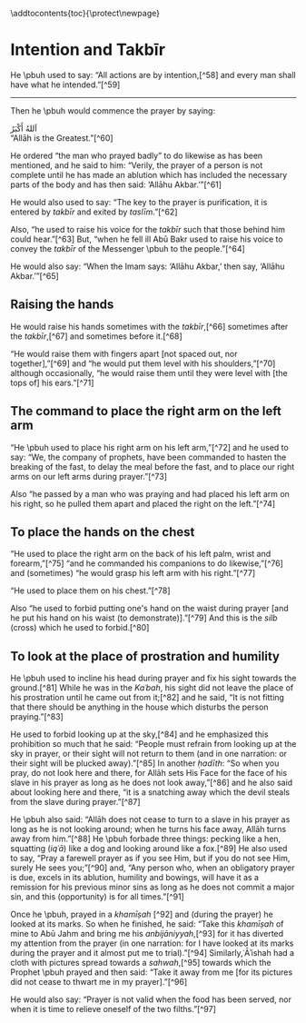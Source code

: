 
\addtocontents{toc}{\protect\newpage}

# Intention and Takbīr

He \pbuh used to say: “All actions are by intention,[^58] and every man shall have what he intended.”[^59]

---

Then he \pbuh would commence the prayer by saying:

<div lang="ar">اَللهُ أَكْبَرُ</div>  
“Allāh is the Greatest.”[^60]

He ordered “the man who prayed badly” to do likewise as has been mentioned, and he said to him: “Verily, the prayer of a person is not complete until he has made an ablution which has included the necessary parts of the body and has then said: ‘Allāhu Akbar.’”[^61]

He would also used to say: “The key to the prayer is purification, it is entered by _takbīr_ and exited by _taslīm_.”[^62]

Also, “he used to raise his voice for the _takbīr_ such that those behind him could hear.”[^63] But, “when he fell ill Abū Bakr used to raise his voice to convey the _takbīr_ of the Messenger \pbuh to the people.”[^64]

He would also say: “When the Imam says: ‘Allāhu Akbar,’ then say, ‘Allāhu Akbar.’”[^65]

## Raising the hands

He would raise his hands sometimes with the _takbīr_,[^66] sometimes after the _takbīr_,[^67] and sometimes before it.[^68]

“He would raise them with fingers apart [not spaced out, nor together],”[^69] and “he would put them level with his shoulders,”[^70] although occasionally, “he would raise them until they were level with [the tops of] his ears.”[^71]

## The command to place the right arm on the left arm

“He \pbuh used to place his right arm on his left arm,”[^72] and he used to say: “We, the company of prophets, have been commanded to hasten the breaking of the fast, to delay the meal before the fast, and to place our right arms on our left arms during prayer.”[^73]

Also “he passed by a man who was praying and had placed his left arm on his right, so he pulled them apart and placed the right on the left.”[^74]

## To place the hands on the chest

“He used to place the right arm on the back of his left palm, wrist and forearm,”[^75] “and he commanded his companions to do likewise,”[^76] and (sometimes) “he would grasp his left arm with his right.”[^77]

“He used to place them on his chest.”[^78]

Also “he used to forbid putting one's hand on the waist during prayer [and he put his hand on his waist (to demonstrate)].”[^79] And this is the _silb_ (cross) which he used to forbid.[^80]

## To look at the place of prostration and humility

He \pbuh used to incline his head during prayer and fix his sight towards the ground.[^81] While he was in the _Kaʿbah_, his sight did not leave the place of his prostration until he came out from it;[^82] and he said, “It is not fitting that there should be anything in the house which disturbs the person praying.”[^83]

He used to forbid looking up at the sky,[^84] and he emphasized this prohibition so much that he said: “People must refrain from looking up at the sky in prayer, or their sight will not return to them (and in one narration: or their sight will be plucked away).”[^85] In another _ḥadīth_: “So when you pray, do not look here and there, for Allāh sets His Face for the face of his slave in his prayer as long as he does not look away,”[^86] and he also said about looking here and there, “it is a snatching away which the devil steals from the slave during prayer.”[^87]

He \pbuh also said: “Allāh does not cease to turn to a slave in his prayer as long as he is not looking around; when he turns his face away, Allāh turns away from him.”[^88] He \pbuh forbade three things: pecking like a hen, squatting (_iqʿā_) like a dog and looking around like a fox.[^89] He also used to say, “Pray a farewell prayer as if you see Him, but if you do not see Him, surely He sees you;”[^90] and, “Any person who, when an obligatory prayer is due, excels in its ablution, humility and bowings, will have it as a remission for his previous minor sins as long as he does not commit a major sin, and this (opportunity) is for all times.”[^91]

Once he \pbuh, prayed in a _khamīṣah_ [^92] and (during the prayer) he looked at its marks. So when he finished, he said: “Take this _khamīṣah_ of mine to Abū Jahm and bring me his _anbijāniyyah_,[^93] for it has diverted my attention from the prayer (in one narration: for I have looked at its marks during the prayer and it almost put me to trial).”[^94] Similarly,ʿĀʾishah had a cloth with pictures spread towards a _sahwah_,[^95] towards which the Prophet \pbuh prayed and then said: “Take it away from me [for its pictures did not cease to thwart me in my prayer].”[^96]

He would also say: “Prayer is not valid when the food has been served, nor when it is time to relieve oneself of the two filths.”[^97]

